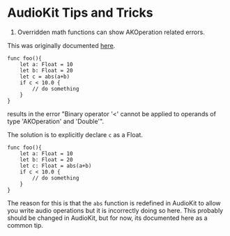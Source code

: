 # AudioKit Tips and Tricks

1. Overridden math functions can show AKOperation related errors.  

This was originally documented [here](https://github.com/AudioKit/AudioKit/issues/1152).

```
func foo(){
	let a: Float = 10
	let b: Float = 20
	let c = abs(a+b)
	if c < 10.0 {
        // do something
	}
}
```

results in the error "Binary operator '<' cannot be applied to operands of type 'AKOperation' and 'Double'".

The solution is to explicitly declare `c` as a Float.  

```
func foo(){
	let a: Float = 10
	let b: Float = 20
	let c: Float = abs(a+b)
	if c < 10.0 {
        // do something
	}
}
```

The reason for this is that the `abs` function is redefined in AudioKit to allow you write audio operations but it is
incorrectly doing so here. This probably should be changed in AudioKit, but for now, its documented here as a common tip.